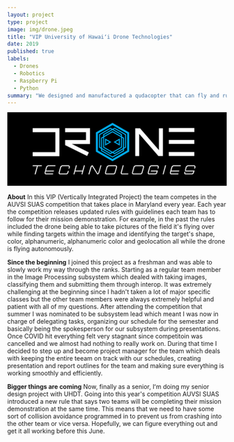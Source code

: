 ```yaml
---
layout: project
type: project
image: img/drone.jpeg
title: "VIP University of Hawaiʻi Drone Technologies"
date: 2019
published: true
labels:
  - Drones
  - Robotics
  - Raspberry Pi
  - Python
summary: "We designed and manufactured a qudacopter that can fly and run a mission autonomously for the AUVSI SUAS competition."
---
```


<img class="img-fluid" src="../img/Copy of DroneTechnologies.png">

**About**
In this VIP (Vertically Integrated Project) the team competes in the AUVSI SUAS competition that takes place in Maryland every year. Each year the competition releases updated rules with guidelines each team has to follow for their mission demonstration. For example, in the past the rules included the drone being able to take pictures of the field it's flying over while finding targets within the image and identifying the target's shape, color, alphanumeric, alphanumeric color and geolocation all while the drone is flying autonomously. 

**Since the beginning**
I joined this project as a freshman and was able to slowly work my way through the ranks. Starting as a regular team member in the Image Processing subsystem which dealed with taking images, classifying them and submitting them through interop. It was extremely challenging at the beginning since I hadn't taken a lot of major specific classes but the other team members were always extremely helpful and patient with all of my questions. After attending the competition that summer I was nominated to be subsystem lead which meant I was now in charge of delegating tasks, organizing our schedule for the semester and basically being the spokesperson for our subsystem during presentations. Once COVID hit everything felt very stagnant since competitoin was cancelled and we almost had nothing to really work on. During that time I decided to step up and become project manager for the team which deals with keeping the entire teeam on track with our schedules, creating presentation and report outlines for the team and making sure everything is working smoothly and efficiently. 

**Bigger things are coming**
Now, finally as a senior, Iʻm doing my senior design project with UHDT. Going into this year's competition AUVSI SUAS introduced a new rule that says two teams will be completing their mission demonstration at the same time. This means that we need to have some sort of collision avoidance programmed in to prevent us from crashing into the other team or vice versa. Hopefully, we can figure everything out and get it all working before this June. 
